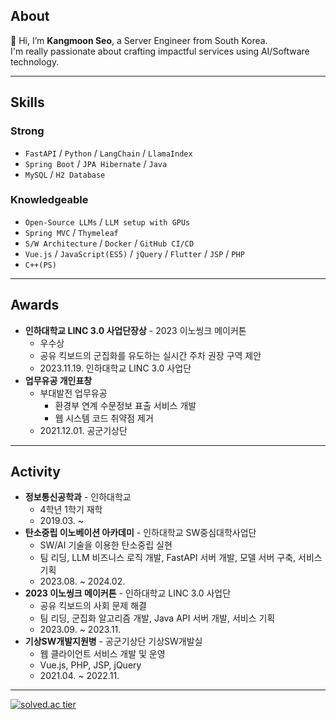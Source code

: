 ## About
👋 Hi, I’m **Kangmoon Seo**, a Server Engineer from South Korea. <br/>
I'm really passionate about crafting impactful services using AI/Software technology. 

---
## Skills
### Strong
- `FastAPI` / `Python` / `LangChain` / `LlamaIndex`
- `Spring Boot` / `JPA Hibernate` / `Java`
- `MySQL` / `H2 Database` 
  
### Knowledgeable
- `Open-Source LLMs` / `LLM setup with GPUs`
- `Spring MVC` / `Thymeleaf` 
- `S/W Architecture` / `Docker` / `GitHub CI/CD` 
- `Vue.js` / `JavaScript(ES5)` / `jQuery` / `Flutter` / `JSP` / `PHP`
- `C++(PS)` 

---
## Awards
- **인하대학교 LINC 3.0 사업단장상** - 2023 이노씽크 메이커톤
  - 우수상
  - 공유 킥보드의 군집화를 유도하는 실시간 주차 권장 구역 제안
  - 2023.11.19. 인하대학교 LINC 3.0 사업단
- **업무유공 개인표창**
  - 부대발전 업무유공
    - 환경부 연계 수문정보 표출 서비스 개발
    - 웹 시스템 코드 취약점 제거
  - 2021.12.01. 공군기상단
    
---
## Activity
- **정보통신공학과** - 인하대학교
  - 4학년 1학기 재학
  - 2019.03. ~
- **탄소중립 이노베이션 아카데미** - 인하대학교 SW중심대학사업단
  - SW/AI 기술을 이용한 탄소중립 실현
  - 팀 리딩, LLM 비즈니스 로직 개발, FastAPI 서버 개발, 모델 서버 구축, 서비스 기획
  - 2023.08. ~ 2024.02.
- **2023 이노씽크 메이커톤** - 인하대학교 LINC 3.0 사업단
  - 공유 킥보드의 사회 문제 해결
  - 팀 리딩, 군집화 알고리즘 개발, Java API 서버 개발, 서비스 기획
  - 2023.09. ~ 2023.11.
- **기상SW개발지원병** - 공군기상단 기상SW개발실
  - 웹 클라이언트 서비스 개발 및 운영
  - Vue.js, PHP, JSP, jQuery
  - 2021.04. ~ 2022.11.

--- 
[![solved.ac tier](http://mazassumnida.wtf/api/mini/generate_badge?boj=70002467)](https://solved.ac/70002467)



